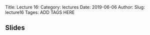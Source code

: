 Title: Lecture 16:
Category: lectures
Date: 2019-06-06
Author: 
Slug: lecture16
Tages: ADD TAGS HERE


## Slides
<!-- - [PDF | Lecture 1: Description]({attach}presentation/Lecture1_Data.pdf) -->